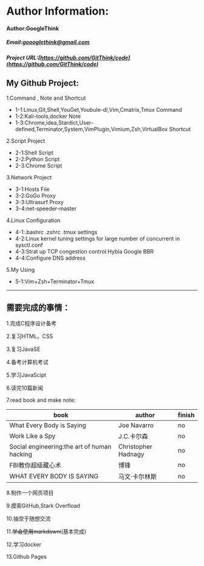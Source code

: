 Author Information:
====

#### Author:GoogleThink
##### Email:goooglethink@gmail.com
##### Project URL:[https://github.com/GitThink/code](https://github.com/GitThink/code)

My Github Project:
----

1.Command , Note and Shortcut
 + 1-1:Linux,Git,Shell,YouGet,Youbule-dl,Vim,Cmatrix,Tmux Command
 + 1-2:Kali-tools,docker Note
 + 1-3:Chrome,idea,Stardict,User-defined,Terminator,System,VimPlugin,Vimium,Zsh,VirtualBox Shortcut

2.Script Project
 + 2-1:Shell Script
 + 2-2:Python Script
 + 2-3:Chrome Script

3.Network Project
 + 3-1:Hosts File
 + 3-2:GoGo Proxy
 + 3-3:Ultrasurf Proxy
 + 3-4:net-speeder-master

4.Linux Configuration
 + 4-1:.bashrc .zshrc .tmux settings
 + 4-2:Linux kernel tuning settings for large number of concurrent in sysctl.conf
 + 4-3:Strat up TCP congestion control:Hybla Google BBR
 + 4-4:Configure DNS address

5.My Using
 + 5-1:Vim+Zsh+Terminator+Tmux

------

需要完成的事情：
----

1.完成C程序设计备考

2.复习HTML，CSS

3.复习JavaSE

4.备考计算机考试

5.学习JavaScipt

6.读完10篇新闻

7.read book and make note:

 |             book                            |          author          | finish |
 | ------------------------------------------- | ------------------------ | ------ |
 | What Every Body is Saying                   | Joe Navarro              | no     |
 | Work Like a Spy                             | J.C.卡尔森               | no     |
 | Social engineering:the art of human hacking | Christopher Hadnagy      | no     |
 | FBI教你超级藏心术                           | 博锋                     | no     |
 | WHAT EVERY BODY IS SAYING                   | 马文·卡尔林斯            | no     |

8.制作一个网页项目

9.摸索GitHub,Stark Overfload

10.抽空于随想交流

11.~~学会使用markdowni~~(基本完成)

12.学习docker

13.Github Pages 
